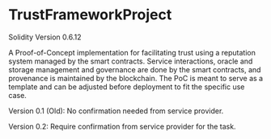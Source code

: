 # TrustFrameworkProject

Solidity Version 0.6.12


A Proof-of-Concept implementation for facilitating trust using a reputation system managed by the smart contracts. Service interactions, oracle and storage management and governance are done by the smart contracts, and provenance is maintained by the blockchain. The PoC is meant to serve as a template and can be adjusted before deployment to fit the specific use case.

Version 0.1 (Old): No confirmation needed from service provider.

Version 0.2: Require confirmation from service provider for the task.

